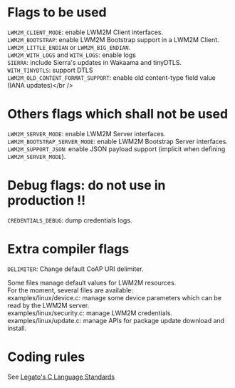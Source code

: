 Flags to be used
================
`LWM2M_CLIENT_MODE`: enable LWM2M Client interfaces.<br />
`LWM2M_BOOTSTRAP`: enable LWM2M Bootstrap support in a LWM2M Client.<br />
`LWM2M_LITTLE_ENDIAN` or `LWM2M_BIG_ENDIAN`.<br />
`LWM2M_WITH_LOGS` and `WITH_LOGS`: enable logs<br />
`SIERRA`: include Sierra's updates in Wakaama and tinyDTLS.<br />
`WITH_TINYDTLS`: support DTLS<br />
`LWM2M_OLD_CONTENT_FORMAT_SUPPORT`: enable old content-type field value (IANA updates)</br />

Others flags which shall not be used
====================================
`LWM2M_SERVER_MODE`: enable LWM2M Server interfaces.<br />
`LWM2M_BOOTSTRAP_SERVER_MODE`: enable LWM2M Bootstrap Server interfaces.<br />
`LWM2M_SUPPORT_JSON`: enable JSON payload support (implicit when defining `LWM2M_SERVER_MODE`).<br />

Debug flags: do not use in production !!
========================================
`CREDENTIALS_DEBUG`: dump credentials logs.

Extra compiler flags
====================
`DELIMITER`: Change default CoAP URI delimiter.<br />

Some files manage default values for LWM2M resources.<br />
For the moment, several files are available:<br />
examples/linux/device.c: manage some device parameters which can be read by the LWM2M server.<br />
examples/linux/security.c: manage LWM2M credentials.<br />
examples/linux/update.c: manage APIs for package update download and install.<br />

Coding rules
============
See [Legato's C Language Standards](https://docs.legato.io/latest/ccodingStdsMain.html)

